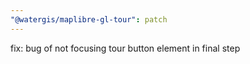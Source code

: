 ```yaml
---
"@watergis/maplibre-gl-tour": patch
---
```


fix: bug of not focusing tour button element in final step
